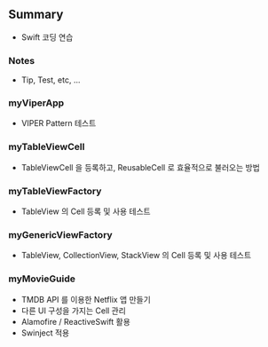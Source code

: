 ## Summary
* Swift 코딩 연습

### Notes
* Tip, Test, etc, ...

### myViperApp
* VIPER Pattern 테스트

### myTableViewCell
* TableViewCell 을 등록하고, ReusableCell 로 효율적으로 불러오는 방법

### myTableViewFactory
* TableView 의 Cell 등록 및 사용 테스트

### myGenericViewFactory
* TableView, CollectionView, StackView 의 Cell 등록 및 사용 테스트

### myMovieGuide
* TMDB API 를 이용한 Netflix 앱 만들기
* 다른 UI 구성을 가지는 Cell 관리
* Alamofire / ReactiveSwift 활용
* Swinject 적용
